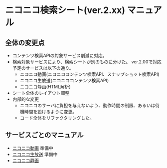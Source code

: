 # ニコニコ検索シート(ver.2.xx) マニュアル
## 全体の変更点
- コンテンツ検索APIの対象サービス削減に対応。
- 検索対象サービスにより、検索シートが別のものに分けた。
  ver.2.00で対応予定のサービスは以下の通り。
  - ニコニコ動画(ニコニココンテンツ検索API、スナップショット検索API) 
  - ニコニコ生放送(ニコニココンテンツ検索API) 
  - ニコニコ静画(HTML解析)
- シート全体のレイアウト調整
- 内部的な変更
  - ニコニコのサーバに負担を与えないよう、動作時間の制限、あるいは待機時間を設けるように変更。
  - コード全体をリファクタリングした。

## サービスごとのマニュアル
- [ニコニコ動画](searchVideo.md) 準備中
- [ニコニコ生放送](searchLive.md) 準備中
- [ニコニコ静画](searchSeiga.md)